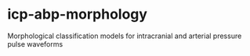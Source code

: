 # icp-abp-morphology
Morphological classification models for intracranial and arterial pressure pulse waveforms

